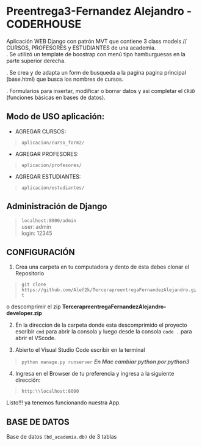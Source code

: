 # Preentrega3-Fernandez Alejandro - CODERHOUSE

Aplicación WEB Django con patrón MVT que contiene 3 class models // CURSOS, PROFESORES y ESTUDIANTES de una academia. <br>
. Se utilizó un template de boostrap con menú tipo hamburguesas en la parte superior derecha.<br>

. Se crea y de adapta un form de busqueda a la pagina pagina principal (base.html) que busca los nombres de cursos.<br>

. Formularios para insertar, modificar o borrar datos y asi completar el `CRUD` (funciones básicas en bases de datos).


## Modo de USO aplicación:
- AGREGAR CURSOS: 
> `aplicacion/curso_form2/`

- AGREGAR PROFESORES: 
> `aplicacion/profesores/`

- AGREGAR ESTUDIANTES:
> `aplicacion/estudiantes/`

## Administración de Django
> `localhost:8000/admin` <br>
user: admin <br>
login: 12345


## CONFIGURACIÓN

1. Crea una carpeta en tu computadora y dento de ésta debes clonar el Repositorio

> `git clone https://github.com/Alef2k/TercerapreentregaFernandezAlejandro.git`

o descomprimir el zip **TercerapreentregaFernandezAlejandro-developer.zip**

2. En la direccion de la carpeta donde esta descomprimido el proyecto escribir `cmd` para abrir la consola y luego desde la consola `code .` para abrir el VScode.

3. Abierto el Visual Studio Code 
escribir en la terminal 
> `python manage.py runserver`
***En Mac cambiar python por python3***

4. Ingresa en el Browser de tu preferencia y ingresa a la siguiente dirección: 
> `http:\\localhost:8000`


Listo!!! ya tenemos funcionando nuestra App.


## BASE DE DATOS 
Base de datos `(bd_academia.db)` de 3 tablas 




